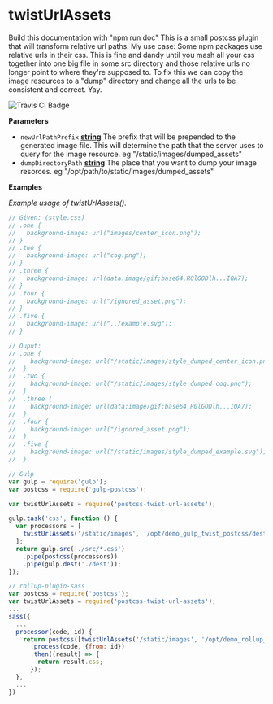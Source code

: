 # twistUrlAssets

Build this documentation with "npm run doc"
This is a small postcss plugin that will transform relative url paths.
My use case: 
Some npm packages use relative urls in their css. This is fine and dandy until you 
mash all your css together into one big file in some src directory and those relative 
urls no longer point to where they're supposed to. To fix this we can copy the image 
resources to a "dump" directory and change all the urls to be consistent and correct. 
Yay.

![Travis CI Badge](https://travis-ci.org/jbccollins/postcss-twist-url-assets.svg?branch=master)

**Parameters**

-   `newUrlPathPrefix` **[string](https://developer.mozilla.org/en-US/docs/Web/JavaScript/Reference/Global_Objects/String)** The prefix that will be prepended to the generated image file. This will determine the path that the server uses to query for the image resource. eg "/static/images/dumped_assets"
-   `dumpDirectoryPath` **[string](https://developer.mozilla.org/en-US/docs/Web/JavaScript/Reference/Global_Objects/String)** The place that you want to dump your image resorces. eg "/opt/path/to/static/images/dumped_assets"

**Examples**

_Example usage of twistUrlAssets()._

```javascript
// Given: (style.css)
// .one {
//   background-image: url("images/center_icon.png");
// }
// .two {
//   background-image: url("cog.png");
// }
// .three {
//   background-image: url(data:image/gif;base64,R0lGODlh...IQA7);
// }
// .four {
//   background-image: url("/ignored_asset.png");
// }
// .five {
//   background-image: url("../example.svg");
// }

// Ouput:
// .one {
//    background-image: url("/static/images/style_dumped_center_icon.png");
//  }
//  .two {
//    background-image: url("/static/images/style_dumped_cog.png");
//  }
//  .three {
//    background-image: url(data:image/gif;base64,R0lGODlh...IQA7);
//  }
//  .four {
//    background-image: url("/ignored_asset.png");
//  }
//  .five {
//    background-image: url("/static/images/style_dumped_example.svg");
//  }

// Gulp
var gulp = require('gulp');
var postcss = require('gulp-postcss');

var twistUrlAssets = require('postcss-twist-url-assets');

gulp.task('css', function () {
  var processors = [
    twistUrlAssets('/static/images', '/opt/demo_gulp_twist_postcss/dest/static/images')
  ];
  return gulp.src('./src/*.css')
    .pipe(postcss(processors))
    .pipe(gulp.dest('./dest'));
});

// rollup-plugin-sass
var postcss = require('postcss');
var twistUrlAssets = require('postcss-twist-url-assets');
...
sass({
  ...
  processor(code, id) {
    return postcss([twistUrlAssets('/static/images', '/opt/demo_rollup_twist_postcss/dest/static/images')])
      .process(code, {from: id})
      .then((result) => {
        return result.css;
      });
  },
  ...
})
```
